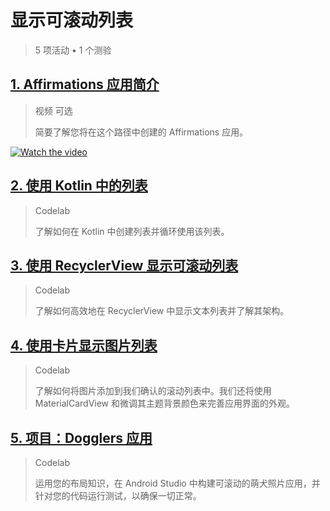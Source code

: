 # **显示可滚动列表**

> 5 项活动 • 1 个测验


## [**1. Affirmations 应用简介**](#1-affirmations-应用简介)

> 视频 可选
>
>简要了解您将在这个路径中创建的 Affirmations 应用。

[![Watch the video](https://img.youtube.com/vi/VCeEIkT_2U4/maxresdefault.jpg)](https://youtu.be/VCeEIkT_2U4)


## [**2. 使用 Kotlin 中的列表**](2.%20%E4%BD%BF%E7%94%A8%20Kotlin%20%E4%B8%AD%E7%9A%84%E5%88%97%E8%A1%A8.md)

>Codelab
>
>了解如何在 Kotlin 中创建列表并循环使用该列表。


## [**3. 使用 RecyclerView 显示可滚动列表**](3.%20%E4%BD%BF%E7%94%A8%20RecyclerView%20%E6%98%BE%E7%A4%BA%E5%8F%AF%E6%BB%9A%E5%8A%A8%E5%88%97%E8%A1%A8.md)

>Codelab
>
>了解如何高效地在 RecyclerView 中显示文本列表并了解其架构。


## [**4. 使用卡片显示图片列表**](4.%20%E4%BD%BF%E7%94%A8%E5%8D%A1%E7%89%87%E6%98%BE%E7%A4%BA%E5%9B%BE%E7%89%87%E5%88%97%E8%A1%A8.md)

>Codelab
>
>了解如何将图片添加到我们确认的滚动列表中。我们还将使用 MaterialCardView 和微调其主题背景颜色来完善应用界面的外观。


## [**5. 项目：Dogglers 应用**](5.%20%E9%A1%B9%E7%9B%AE%EF%BC%9ADogglers%20%E5%BA%94%E7%94%A8.md)

>Codelab
>
>运用您的布局知识，在 Android Studio 中构建可滚动的萌犬照片应用，并针对您的代码运行测试，以确保一切正常。

